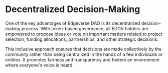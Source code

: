 # Decentralized Decision-Making

One of the key advantages of Edgeverse DAO is its decentralized decision-making process. With token-based governance, all EDGV holders are empowered to propose ideas or vote on important matters related to project selection, funding allocations, partnerships, and other strategic decisions.

This inclusive approach ensures that decisions are made collectively by the community rather than being centralized in the hands of a few individuals or entities. It promotes fairness and transparency and fosters an environment where everyone's voice is heard.
